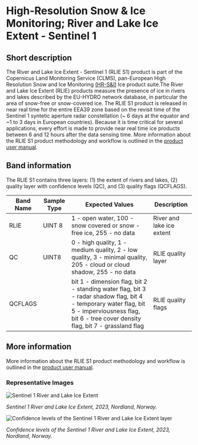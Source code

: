 # High-Resolution Snow & Ice Monitoring; River and Lake Ice Extent - Sentinel 1

## Short description

The River and Lake Ice Extent - Sentinel 1 (RLIE S1) product is part of the Copernicus Land Monitoring Service (CLMS), 
pan-European High Resolution Snow and Ice Monitoring [(HR-S&I)](https://land.copernicus.eu/pan-european/biophysical-parameters/high-resolution-snow-and-ice-monitoring) Ice product suite.The River and Lake Ice Extent (RLIE) products measure the presence of ice in rivers and lakes described by the EU-HYDRO network database, in particular the area of snow-free or snow-covered ice. 
The RLIE S1 product is released in near real time for the entire EEA39 zone based on the revisit time of the Sentinel 1 syntetic aperture radar constellation (~ 6 days at the equator and ~1 to 3 days in European countries). Because it is time critical for several applications, every effort is made to provide near real time ice products between 6 and 12 hours after the data sensing time. 
More information about the RLIE S1 product methodology and workflow is outlined in the [product user manual](https://land.copernicus.eu/user-corner/technical-library/hrsi-ice-pum).

## Band information

The RLIE S1 contains three layers: (1) the extent of rivers and lakes, (2) quality layer with confidence levels (QC), and (3) quality flags (QCFLAGS).

<table>
  <thead>
    <tr>
      <th>Band Name</th>
      <th>Sample Type</th>
      <th>Expected Values</th>
      <th>Description</th>
    </tr>
  </thead>
  <tbody>
    <tr>
      <td>RLIE </td>
      <td >UINT 8 </td>
      <td>1 - open water, 100 - snow covered or snow - free ice, 255 - no data </td>
      <td>River and lake ice extent </td>
    </tr>
    <tr>
      <td>QC </td>
      <td >UINT8 </td>
      <td>0 - high quality, 1 - medium quality, 2 - low quality, 3 - minimal quality, 205 - cloud or cloud shadow, 255 - no data </td>
      <td>RLIE quality layer </td>
    </tr>  
    <tr>
      <td>QCFLAGS </td>
      <td >       </td>
      <td>bit 1 - dimension flag, bit 2 - standing water flag, bit 3 - radar shadow flag, bit 4 - temporary water flag, bit 5 - imperviousness flag, bit 6 - tree cover density flag, bit 7 - grassland flag </td>
      <td>RLIE quality flags </td>
    </tr>          
   </tbody>
</table>

## More information

More information about the RLIE S1 product methodology and workflow is outlined in the [product user manual](https://land.copernicus.eu/user-corner/technical-library/hrsi-ice-pum).

### Representative Images

![Sentinel 1 River and Lake Ice Extent](extent-nordland-norway.png)

*Sentinel 1 River and Lake Ice Extent, 2023, Nordland, Norway.*

![Confidence levels of the Sentinel 1 River and Lake Ice Extent layer](qlayer-nordland-norway.png)  

*Confidence levels of the Sentinel 1 River and Lake Ice Extent, 2023, Nordland, Norway.*
